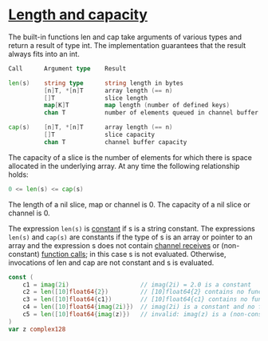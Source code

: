 # [Length and capacity](#length-and-capacity)

The built-in functions len and cap take arguments of various types and return a result of type int. The implementation guarantees that the result always fits into an int.

```go
Call      Argument type    Result

len(s)    string type      string length in bytes
          [n]T, *[n]T      array length (== n)
          []T              slice length
          map[K]T          map length (number of defined keys)
          chan T           number of elements queued in channel buffer

cap(s)    [n]T, *[n]T      array length (== n)
          []T              slice capacity
          chan T           channel buffer capacity
```

The capacity of a slice is the number of elements for which there is space allocated in the underlying array. At any time the following relationship holds:

```go
0 <= len(s) <= cap(s)
```

The length of a nil slice, map or channel is 0. The capacity of a nil slice or channel is 0.

The expression `len(s)` is [constant](/Constants/) if s is a string constant. The expressions `len(s)` and `cap(s)` are constants if the type of s is an array or pointer to an array and the expression s does not contain [channel receives](/Expressions/receive_operator.html) or (non-constant) [function calls](/Expressions/calls.html); in this case s is not evaluated. Otherwise, invocations of len and cap are not constant and s is evaluated.

```go
const (
	c1 = imag(2i)                    // imag(2i) = 2.0 is a constant
	c2 = len([10]float64{2})         // [10]float64{2} contains no function calls
	c3 = len([10]float64{c1})        // [10]float64{c1} contains no function calls
	c4 = len([10]float64{imag(2i)})  // imag(2i) is a constant and no function call is issued
	c5 = len([10]float64{imag(z)})   // invalid: imag(z) is a (non-constant) function call
)
var z complex128
```
